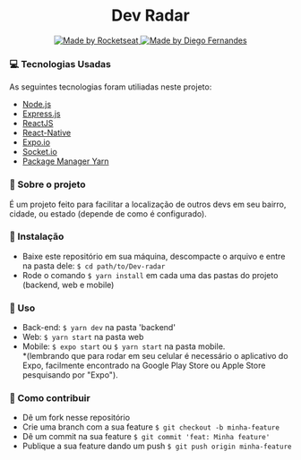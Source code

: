 <h1 align="center"> Dev Radar </h1>
<p align="center">
  <a href="http://rocketseat.com.br">
    <img alt="Made by Rocketseat" src="https://img.shields.io/badge/made%20by-Rocketseat-purple"/>
  </a>
  <a href="https://github.com/diego3g">
    <img alt="Made by Diego Fernandes" src="https://img.shields.io/badge/Made%20by-Diego%20Fernandes-Purple"/>
  </a>
</p>

### :computer: Tecnologias Usadas

As seguintes tecnologias foram utiliadas neste projeto:
- [Node.js](https://nodejs.org/en/)
- [Express.js](https://expressjs.com/)
- [ReactJS](https://reactjs.org/)
- [React-Native](https://reactnative.dev/)
- [Expo.io](https://expo.io/)
- [Socket.io](https://socket.io/)
- [Package Manager Yarn](https://yarnpkg.com/)

### :book: Sobre o projeto 

É um projeto feito para facilitar a localização de outros devs em seu bairro, cidade, ou estado (depende de como é configurado).

### :rocket: Instalação

- Baixe este repositório em sua máquina, descompacte o arquivo e entre na pasta dele: `$ cd path/to/Dev-radar`
- Rode o comando `$ yarn install` em cada uma das pastas do projeto (backend, web e mobile)

### :rocket: Uso

- Back-end: `$ yarn dev` na pasta 'backend'
- Web: `$ yarn start` na pasta web
- Mobile: `$ expo start` ou `$ yarn start` na pasta mobile. <br>*(lembrando que para rodar em seu celular é necessário o aplicativo do Expo, facilmente encontrado na Google Play Store ou Apple Store pesquisando por "Expo").

### :muscle: Como contribuir

- Dê um fork nesse repositório
- Crie uma branch com a sua feature `$ git checkout -b minha-feature`
- Dê um commit na sua feature `$ git commit 'feat: Minha feature'`
- Publique a sua feature dando um push `$ git push origin minha-feature`
